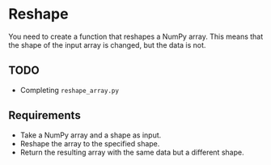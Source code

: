 # Reshape

You need to create a function that reshapes a NumPy array. This means that the shape of the input array is changed, but the data is not.

## TODO

- Completing `reshape_array.py`

## Requirements

- Take a NumPy array and a shape as input.
- Reshape the array to the specified shape.
- Return the resulting array with the same data but a different shape.
